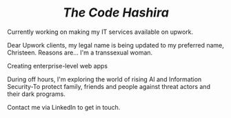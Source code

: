 <h1 align=center><i>The Code Hashira</i></h1>

<p>Currently working on making my IT services available on upwork.</p>

<p>Dear Upwork clients, my legal name is being updated to my preferred name, Christeen. Reasons are... I'm a transsexual woman.</p>

<p>Creating enterprise-level web apps</p>

<p>During off hours, I'm exploring the world of rising AI and Information Security-To protect family, friends and people against threat actors and their dark programs.</p>

<p>Contact me via LinkedIn to get in touch.</p>
